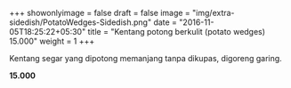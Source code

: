 +++
showonlyimage = false
draft = false
image = "img/extra-sidedish/PotatoWedges-Sidedish.png"
date = "2016-11-05T18:25:22+05:30"
title = "Kentang potong berkulit (potato wedges) 15.000"
weight = 1
+++

Kentang segar yang dipotong memanjang tanpa dikupas, digoreng garing.

**15.000**